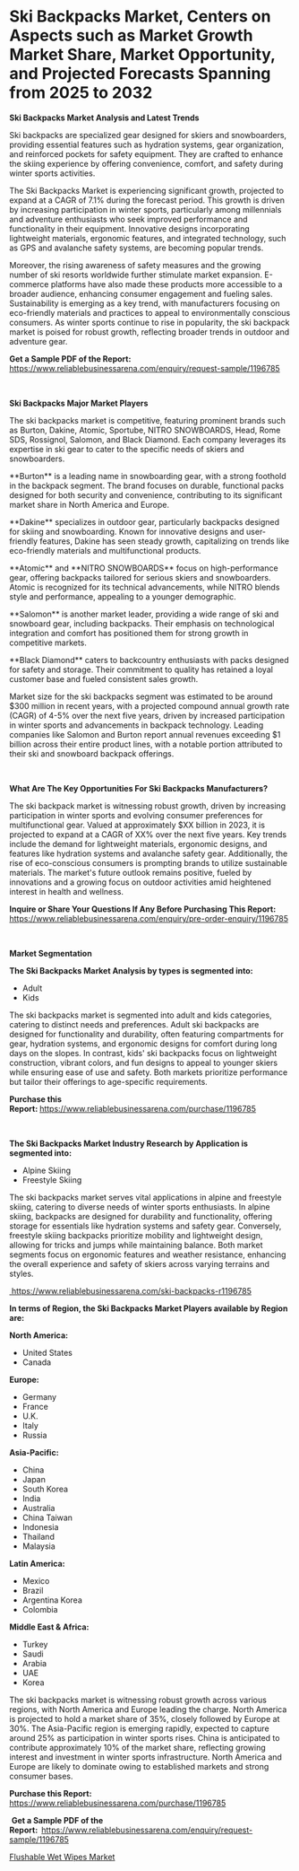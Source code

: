 <p><h1>Ski Backpacks Market, Centers on Aspects such as Market Growth Market Share, Market Opportunity, and Projected Forecasts Spanning from 2025 to 2032</h1></p><p><strong>Ski Backpacks Market Analysis and Latest Trends</strong></p>
<p><p>Ski backpacks are specialized gear designed for skiers and snowboarders, providing essential features such as hydration systems, gear organization, and reinforced pockets for safety equipment. They are crafted to enhance the skiing experience by offering convenience, comfort, and safety during winter sports activities.</p><p>The Ski Backpacks Market is experiencing significant growth, projected to expand at a CAGR of 7.1% during the forecast period. This growth is driven by increasing participation in winter sports, particularly among millennials and adventure enthusiasts who seek improved performance and functionality in their equipment. Innovative designs incorporating lightweight materials, ergonomic features, and integrated technology, such as GPS and avalanche safety systems, are becoming popular trends.</p><p>Moreover, the rising awareness of safety measures and the growing number of ski resorts worldwide further stimulate market expansion. E-commerce platforms have also made these products more accessible to a broader audience, enhancing consumer engagement and fueling sales. Sustainability is emerging as a key trend, with manufacturers focusing on eco-friendly materials and practices to appeal to environmentally conscious consumers. As winter sports continue to rise in popularity, the ski backpack market is poised for robust growth, reflecting broader trends in outdoor and adventure gear.</p></p>
<p><strong>Get a Sample PDF of the Report:&nbsp;</strong> <a href="https://www.reliablebusinessarena.com/enquiry/request-sample/1196785?utm_campaign=2106&utm_medium=2&utm_source=Github&utm_content=ia&utm_term=07022025&utm_id=ski-backpacks">https://www.reliablebusinessarena.com/enquiry/request-sample/1196785</a></p>
<p>&nbsp;</p>
<p><strong>Ski Backpacks Major Market Players</strong></p>
<p><p>The ski backpacks market is competitive, featuring prominent brands such as Burton, Dakine, Atomic, Sportube, NITRO SNOWBOARDS, Head, Rome SDS, Rossignol, Salomon, and Black Diamond. Each company leverages its expertise in ski gear to cater to the specific needs of skiers and snowboarders.</p><p>**Burton** is a leading name in snowboarding gear, with a strong foothold in the backpack segment. The brand focuses on durable, functional packs designed for both security and convenience, contributing to its significant market share in North America and Europe.</p><p>**Dakine** specializes in outdoor gear, particularly backpacks designed for skiing and snowboarding. Known for innovative designs and user-friendly features, Dakine has seen steady growth, capitalizing on trends like eco-friendly materials and multifunctional products.</p><p>**Atomic** and **NITRO SNOWBOARDS** focus on high-performance gear, offering backpacks tailored for serious skiers and snowboarders. Atomic is recognized for its technical advancements, while NITRO blends style and performance, appealing to a younger demographic.</p><p>**Salomon** is another market leader, providing a wide range of ski and snowboard gear, including backpacks. Their emphasis on technological integration and comfort has positioned them for strong growth in competitive markets.</p><p>**Black Diamond** caters to backcountry enthusiasts with packs designed for safety and storage. Their commitment to quality has retained a loyal customer base and fueled consistent sales growth.</p><p>Market size for the ski backpacks segment was estimated to be around $300 million in recent years, with a projected compound annual growth rate (CAGR) of 4-5% over the next five years, driven by increased participation in winter sports and advancements in backpack technology. Leading companies like Salomon and Burton report annual revenues exceeding $1 billion across their entire product lines, with a notable portion attributed to their ski and snowboard backpack offerings.</p></p>
<p>&nbsp;</p>
<p><strong>What Are The Key Opportunities For Ski Backpacks Manufacturers?</strong></p>
<p><p>The ski backpack market is witnessing robust growth, driven by increasing participation in winter sports and evolving consumer preferences for multifunctional gear. Valued at approximately $XX billion in 2023, it is projected to expand at a CAGR of XX% over the next five years. Key trends include the demand for lightweight materials, ergonomic designs, and features like hydration systems and avalanche safety gear. Additionally, the rise of eco-conscious consumers is prompting brands to utilize sustainable materials. The market's future outlook remains positive, fueled by innovations and a growing focus on outdoor activities amid heightened interest in health and wellness.</p></p>
<p><strong>Inquire or Share Your Questions If Any Before Purchasing This Report:</strong> <a href="https://www.reliablebusinessarena.com/enquiry/pre-order-enquiry/1196785?utm_campaign=2106&utm_medium=2&utm_source=Github&utm_content=ia&utm_term=07022025&utm_id=ski-backpacks">https://www.reliablebusinessarena.com/enquiry/pre-order-enquiry/1196785</a></p>
<p>&nbsp;</p>
<p><strong>Market Segmentation</strong></p>
<p><strong>The Ski Backpacks Market Analysis by types is segmented into:</strong></p>
<p><ul><li>Adult</li><li>Kids</li></ul></p>
<p><p>The ski backpacks market is segmented into adult and kids categories, catering to distinct needs and preferences. Adult ski backpacks are designed for functionality and durability, often featuring compartments for gear, hydration systems, and ergonomic designs for comfort during long days on the slopes. In contrast, kids' ski backpacks focus on lightweight construction, vibrant colors, and fun designs to appeal to younger skiers while ensuring ease of use and safety. Both markets prioritize performance but tailor their offerings to age-specific requirements.</p></p>
<p><strong>Purchase this Report:&nbsp;</strong><a href="https://www.reliablebusinessarena.com/purchase/1196785?utm_campaign=2106&utm_medium=2&utm_source=Github&utm_content=ia&utm_term=07022025&utm_id=ski-backpacks">https://www.reliablebusinessarena.com/purchase/1196785</a></p>
<p>&nbsp;</p>
<p><strong>The Ski Backpacks Market Industry Research by Application is segmented into:</strong></p>
<p><ul><li>Alpine Skiing</li><li>Freestyle Skiing</li></ul></p>
<p><p>The ski backpacks market serves vital applications in alpine and freestyle skiing, catering to diverse needs of winter sports enthusiasts. In alpine skiing, backpacks are designed for durability and functionality, offering storage for essentials like hydration systems and safety gear. Conversely, freestyle skiing backpacks prioritize mobility and lightweight design, allowing for tricks and jumps while maintaining balance. Both market segments focus on ergonomic features and weather resistance, enhancing the overall experience and safety of skiers across varying terrains and styles.</p></p>
<p><a href="https://www.reliablebusinessarena.com/ski-backpacks-r1196785?utm_campaign=2106&utm_medium=2&utm_source=Github&utm_content=ia&utm_term=07022025&utm_id=ski-backpacks">&nbsp;https://www.reliablebusinessarena.com/ski-backpacks-r1196785</a></p>
<p><strong>In terms of Region, the Ski Backpacks Market Players available by Region are:</strong></p>
<p>
    <p> <strong> North America: </strong>
        <ul>
            <li>United States</li>
            <li>Canada</li>
        </ul>
        </p> 
    <p> <strong> Europe: </strong>
        <ul>
            <li>Germany</li>
            <li>France</li>
            <li>U.K.</li>
            <li>Italy</li>
            <li>Russia</li>
        </ul>
        </p> 
    <p> <strong> Asia-Pacific: </strong>
        <ul>
            <li>China</li>
            <li>Japan</li>
            <li>South Korea</li>
            <li>India</li>
            <li>Australia</li>
            <li>China Taiwan</li>
            <li>Indonesia</li>
            <li>Thailand</li>
            <li>Malaysia</li>
        </ul>
        </p> 
    <p> <strong> Latin America: </strong>
        <ul>
            <li>Mexico</li>
            <li>Brazil</li>
            <li>Argentina Korea</li>
            <li>Colombia</li>
        </ul>
        </p> 
    <p> <strong> Middle East & Africa: </strong>
        <ul>
            <li>Turkey</li>
            <li>Saudi</li>
            <li>Arabia</li>
            <li>UAE</li>
            <li>Korea</li>
        </ul>
    </p>
    </p>
<p><p>The ski backpacks market is witnessing robust growth across various regions, with North America and Europe leading the charge. North America is projected to hold a market share of 35%, closely followed by Europe at 30%. The Asia-Pacific region is emerging rapidly, expected to capture around 25% as participation in winter sports rises. China is anticipated to contribute approximately 10% of the market share, reflecting growing interest and investment in winter sports infrastructure. North America and Europe are likely to dominate owing to established markets and strong consumer bases.</p></p>
<p><strong>Purchase this Report: </strong><a href="https://www.reliablebusinessarena.com/purchase/1196785?utm_campaign=2106&utm_medium=2&utm_source=Github&utm_content=ia&utm_term=07022025&utm_id=ski-backpacks">https://www.reliablebusinessarena.com/purchase/1196785</a></p>
<p>&nbsp;<strong>Get a Sample PDF of the Report:&nbsp;&nbsp;</strong><a href="https://www.reliablebusinessarena.com/enquiry/request-sample/1196785?utm_campaign=2106&utm_medium=2&utm_source=Github&utm_content=ia&utm_term=07022025&utm_id=ski-backpacks">https://www.reliablebusinessarena.com/enquiry/request-sample/1196785</a></p>
<p><strong></strong></p>
<p><p><a href="https://github.com/JosephineMcguire65/Market-Research-Report-List-1/blob/main/flushable-wet-wipes-market.md?utm_campaign=2106&utm_medium=2&utm_source=Github&utm_content=ia&utm_term=07022025&utm_id=ski-backpacks">Flushable Wet Wipes Market</a></p></p>